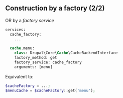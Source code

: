 ##  Construction by a factory (2/2)

OR by a _factory service_

```sql
services:
  cache_factory:
    ...
 
  cache.menu:
    class: Drupal\Core\Cache\CacheBackendInterface
    factory_method: get
    factory_service: cache_factory
    arguments: [menu]
```

Equivalent to:

```php
$cacheFactory = ...;
$menuCache = $cacheFactory::get('menu');
```

